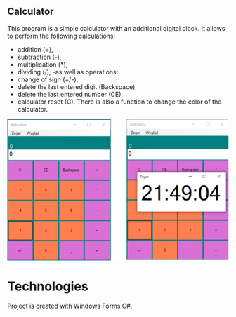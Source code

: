 ## Calculator

This program is a simple calculator with an additional digital clock.
It allows to perform the following calculations:
 - addition (+),
 - subtraction (-),
 - multiplication (*),
 - dividing (/),
-as well as operations:
 - change of sign (+/-),
 - delete the last entered digit (Backspace),
 - delete the last entered number (CE),
 - calculator reset (C).
There is also a function to change the color of the calculator.

![This is an image](https://github.com/ojanczewska/Calculator/blob/master/Calculator/Calculator/img/image.png)

# Technologies
Project is created with Windows Forms C#.




